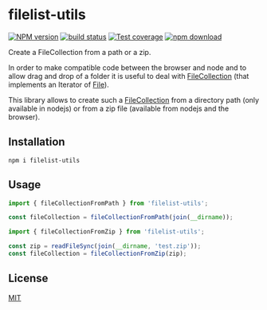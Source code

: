 # filelist-utils

[![NPM version][npm-image]][npm-url]
[![build status][ci-image]][ci-url]
[![Test coverage][codecov-image]][codecov-url]
[![npm download][download-image]][download-url]

Create a FileCollection from a path or a zip.

In order to make compatible code between the browser and node and to allow drag and drop of a folder it is useful to deal with [FileCollection](https://developer.mozilla.org/en-US/docs/Web/API/FileCollection) (that implements an Iterator of [File](https://developer.mozilla.org/en-US/docs/Web/API/File)).

This library allows to create such a [FileCollection](https://developer.mozilla.org/en-US/docs/Web/API/FileCollection) from a directory path (only available in nodejs) or from a zip file (available from nodejs and the browser).

## Installation

`npm i filelist-utils`

## Usage

```js
import { fileCollectionFromPath } from 'filelist-utils';

const fileCollection = fileCollectionFromPath(join(__dirname));
```

```js
import { fileCollectionFromZip } from 'filelist-utils';

const zip = readFileSync(join(__dirname, 'test.zip'));
const fileCollection = fileCollectionFromZip(zip);
```

## License

[MIT](./LICENSE)

[npm-image]: https://img.shields.io/npm/v/filelist-utils.svg
[npm-url]: https://www.npmjs.com/package/filelist-utils
[ci-image]: https://github.com/cheminfo/filelist-utils/workflows/Node.js%20CI/badge.svg?branch=main
[ci-url]: https://github.com/cheminfo/filelist-utils/actions?query=workflow%3A%22Node.js+CI%22
[codecov-image]: https://img.shields.io/codecov/c/github/cheminfo/filelist-utils.svg
[codecov-url]: https://codecov.io/gh/cheminfo/filelist-utils
[download-image]: https://img.shields.io/npm/dm/filelist-utils.svg
[download-url]: https://www.npmjs.com/package/filelist-utils
